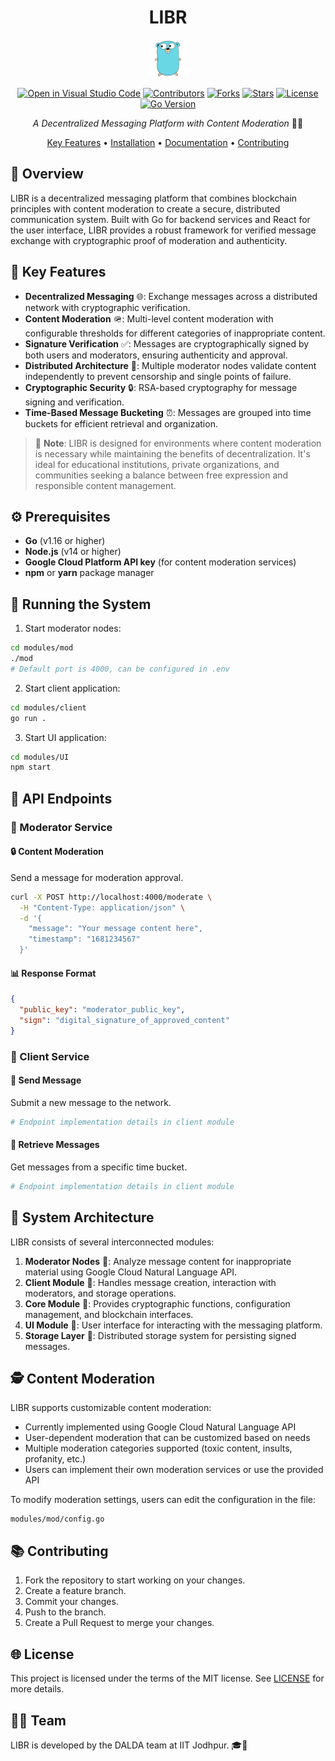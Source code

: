 <div align="center">

# LIBR

[<img src="https://raw.githubusercontent.com/devicons/devicon/master/icons/go/go-original.svg" width="60">](https://golang.org)

[![Open in Visual Studio Code](https://img.shields.io/badge/Open%20in%20VS%20Code-007ACC?logo=visual-studio-code&logoColor=white)](https://vscode.dev/)
[![Contributors](https://img.shields.io/github/contributors/DALDA-IITJ/libr)](https://github.com/DALDA-IITJ/libr/graphs/contributors)
[![Forks](https://img.shields.io/github/forks/DALDA-IITJ/libr?style=social)](https://github.com/DALDA-IITJ/libr/network/members)
[![Stars](https://img.shields.io/github/stars/DALDA-IITJ/libr?style=social)](https://github.com/DALDA-IITJ/libr/stargazers)
[![License](https://img.shields.io/github/license/DALDA-IITJ/libr)](https://github.com/DALDA-IITJ/libr/blob/main/LICENSE)
[![Go Version](https://img.shields.io/badge/Go-v1.16+-blue?logo=go&logoColor=white)](https://golang.org/)

*A Decentralized Messaging Platform with Content Moderation* 📢🚫

[Key Features](#key-features) • [Installation](#installation) • [Documentation](#api-endpoints) • [Contributing](#contributing)

</div>

## 🔄 Overview

LIBR is a decentralized messaging platform that combines blockchain principles with content moderation to create a secure, distributed communication system. Built with Go for backend services and React for the user interface, LIBR provides a robust framework for verified message exchange with cryptographic proof of moderation and authenticity.

## 🔐 Key Features

- **Decentralized Messaging** 🌐: Exchange messages across a distributed network with cryptographic verification.
- **Content Moderation** 🪖: Multi-level content moderation with configurable thresholds for different categories of inappropriate content.
- **Signature Verification** ✅: Messages are cryptographically signed by both users and moderators, ensuring authenticity and approval.
- **Distributed Architecture** 🧰: Multiple moderator nodes validate content independently to prevent censorship and single points of failure.
- **Cryptographic Security** 🔒: RSA-based cryptography for message signing and verification.
- **Time-Based Message Bucketing** ⏰: Messages are grouped into time buckets for efficient retrieval and organization.

> 🚀 **Note**: LIBR is designed for environments where content moderation is necessary while maintaining the benefits of decentralization. It's ideal for educational institutions, private organizations, and communities seeking a balance between free expression and responsible content management.

## ⚙️ Prerequisites

- **Go** (v1.16 or higher)
- **Node.js** (v14 or higher)
- **Google Cloud Platform API key** (for content moderation services)
- **npm** or **yarn** package manager

## 🚀 Running the System

1. Start moderator nodes:
```bash
cd modules/mod
./mod
# Default port is 4000, can be configured in .env
```

2. Start client application:
```bash
cd modules/client
go run .
```

3. Start UI application:
```bash
cd modules/UI
npm start
```

## 📂 API Endpoints

### 🔧 Moderator Service

#### 🔒 Content Moderation
Send a message for moderation approval.
```bash
curl -X POST http://localhost:4000/moderate \
  -H "Content-Type: application/json" \
  -d '{
    "message": "Your message content here",
    "timestamp": "1681234567"
  }'
```

#### 📊 Response Format
```json
{
  "public_key": "moderator_public_key",
  "sign": "digital_signature_of_approved_content"
}
```

### 📲 Client Service

#### 📢 Send Message
Submit a new message to the network.
```bash
# Endpoint implementation details in client module
```

#### 📃 Retrieve Messages
Get messages from a specific time bucket.
```bash
# Endpoint implementation details in client module
```

## 🚧 System Architecture

LIBR consists of several interconnected modules:

1. **Moderator Nodes** 🔧: Analyze message content for inappropriate material using Google Cloud Natural Language API.
2. **Client Module** 📡: Handles message creation, interaction with moderators, and storage operations.
3. **Core Module** 🔄: Provides cryptographic functions, configuration management, and blockchain interfaces.
4. **UI Module** 🎨: User interface for interacting with the messaging platform.
5. **Storage Layer** 📂: Distributed storage system for persisting signed messages.

## 🕵️‍ Content Moderation

LIBR supports customizable content moderation:

- Currently implemented using Google Cloud Natural Language API
- User-dependent moderation that can be customized based on needs
- Multiple moderation categories supported (toxic content, insults, profanity, etc.)
- Users can implement their own moderation services or use the provided API

To modify moderation settings, users can edit the configuration in the file:
```
modules/mod/config.go
```

## 📚 Contributing

1. Fork the repository to start working on your changes.
2. Create a feature branch.
3. Commit your changes.
4. Push to the branch.
5. Create a Pull Request to merge your changes.

## 🌐 License

This project is licensed under the terms of the MIT license. See [LICENSE](LICENSE) for more details.

## 👨‍💼 Team

LIBR is developed by the DALDA team at IIT Jodhpur. 🎓🌟

